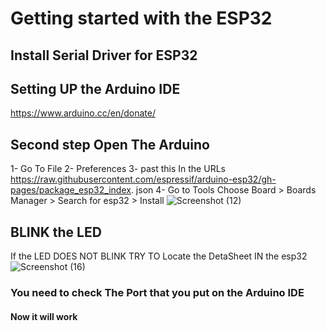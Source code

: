 # Getting started with the ESP32
## Install Serial Driver for ESP32

## Setting UP the Arduino IDE
https://www.arduino.cc/en/donate/

## Second step Open The Arduino 
1- Go To File 
2- Preferences
3- past this In the URLs https://raw.githubusercontent.com/espressif/arduino-esp32/gh-pages/package_esp32_index. json
4- Go to Tools Choose Board > Boards Manager > Search for esp32 > Install 
![Screenshot (12)](https://user-images.githubusercontent.com/107792107/178368062-d1e41f71-90bc-4be4-88cc-e36d4198c2ff.png)

## BLINK the LED 
If the LED DOES NOT BLINK TRY TO Locate the DetaSheet IN the esp32 
![Screenshot (16)](https://user-images.githubusercontent.com/107792107/178370214-d149f081-895e-4944-bed4-09f113ae625d.png)
### You need to check The Port that you put on the Arduino IDE
#### Now it will work 


